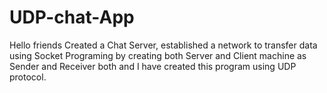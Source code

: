 # UDP-chat-App
Hello friends
Created a Chat Server, established a network to transfer data using Socket Programing by creating both Server and Client machine as Sender and Receiver both and I have created this program using UDP protocol.

[To watch the demo]: (https://www.linkedin.com/posts/nitesh-thapliyal-4403a1135_vimaldaga-righteducation-educationredefine-activity-6766093846930620416-tEqL)
